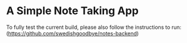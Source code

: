 # A Simple Note Taking App


To fully test the current build, please also follow the instructions to run: 
(https://github.com/swedishgoodbye/notes-backend)

